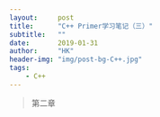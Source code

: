 ```yaml
---
layout:     post
title:      "C++ Primer学习笔记（三）"
subtitle:   ""
date:       2019-01-31
author:     "HK"
header-img: "img/post-bg-C++.jpg"
tags:
    - C++
---
```


> 第二章 
